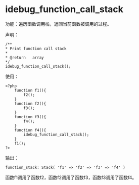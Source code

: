 # idebug\_function\_call\_stack

功能：遍历函数调用栈，返回当前函数被调用的过程。

声明：

```
/**
* Print function call stack
*
* @return   array
*/
idebug_function_call_stack();
```

使用：

```
<?php
    function f1(){
        f2();
    }
    function f2(){
        f3();
    }
    function f3(){
        f4();
    }
    function f4(){
        idebug_function_call_stack();
    }
    f1();
?>
```

输出：

```
function_stack: Stack( 'f1' => 'f2' => 'f3' => 'f4' )
```

函数f1调用了函数f2，函数f2调用了函数f3，函数f3调用了函数f4。

